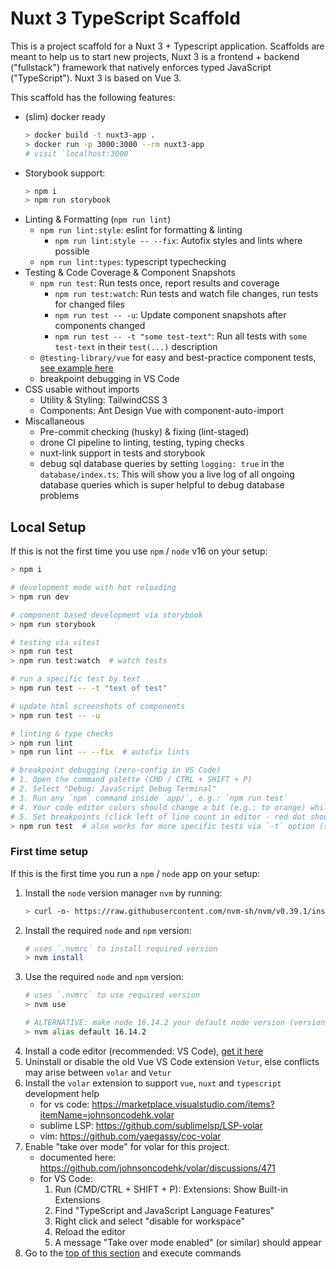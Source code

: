 # Nuxt 3 TypeScript Scaffold

This is a project scaffold for a Nuxt 3 + Typescript application. Scaffolds are meant to help us to start new projects, Nuxt 3 is a frontend + backend ("fullstack") framework that natively enforces typed JavaScript ("TypeScript"). Nuxt 3 is based on Vue 3.

This scaffold has the following features:
- (slim) docker ready
    ```sh
    > docker build -t nuxt3-app .
    > docker run -p 3000:3000 --rm nuxt3-app
    # visit `localhost:3000`
    ```
- Storybook support:
    ```sh
    > npm i
    > npm run storybook
    ```
- Linting & Formatting (`npm run lint`)
    - `npm run lint:style`: eslint for formatting & linting
        - `npm run lint:style -- --fix`: Autofix styles and lints where possible
    - `npm run lint:types`: typescript typechecking
- Testing & Code Coverage & Component Snapshots
    - `npm run test`: Run tests once, report results and coverage
        - `npm run test:watch`: Run tests and watch file changes, run tests for changed files
        - `npm run test -- -u`: Update component snapshots after components changed
        - `npm run test -- -t "some test-text"`: Run all tests with `some test-text` in their `test(...)` description
    - `@testing-library/vue` for easy and best-practice component tests, [see example here](https://testing-library.com/docs/vue-testing-library/examples)
    - breakpoint debugging in VS Code
- CSS usable without imports
    - Utility & Styling: TailwindCSS 3
    - Components: Ant Design Vue with component-auto-import
- Miscallaneous
    - Pre-commit checking (husky) & fixing (lint-staged)
    - drone CI pipeline to linting, testing, typing checks
    - nuxt-link support in tests and storybook
    - debug sql database queries by setting `logging: true` in the `database/index.ts`: This will show you a live log of all ongoing database queries which is super helpful to debug database problems

## Local Setup

If this is not the first time you use `npm` / `node` v16 on your setup:
```sh
> npm i

# development mode with hot reloading
> npm run dev

# component based development via storybook
> npm run storybook

# testing via vitest
> npm run test
> npm run test:watch  # watch tests

# run a specific test by text
> npm run test -- -t "text of test"

# update html screenshots of components
> npm run test -- -u

# linting & type checks
> npm run lint
> npm run lint -- --fix  # autofix lints

# breakpoint debugging (zero-config in VS Code)
# 1. Open the command palette (CMD / CTRL + SHIFT + P)
# 2. Select "Debug: JavaScript Debug Terminal"
# 3. Run any `npm` command inside `app/`, e.g.: `npm run test`
# 4. Your code editor colors should change a bit (e.g.: to orange) while executing the command, the left side should show deep execution insights
# 5. Set breakpoints (click left of line count in editor - red dot should appear) - the debugger will automatically work and stop at them and allow you to inspect variables
> npm run test  # also works for more specific tests via `-t` option (see above)
```

### First time setup

If this is the first time you run a `npm` / `node` app on your setup:

1. Install the `node` version manager `nvm` by running:
    ```sh
    > curl -o- https://raw.githubusercontent.com/nvm-sh/nvm/v0.39.1/install.sh | bash
    ```
2. Install the required `node` and `npm` version:
    ```sh
    # uses `.nvmrc` to install required version
    > nvm install
    ```
3. Use the required `node` and `npm` version:
    ```sh
    # uses `.nvmrc` to use required version
    > nvm use

    # ALTERNATIVE: make node 16.14.2 your default node version (version copied from `.nvmrc`, check there for most up to date node version)
    > nvm alias default 16.14.2
    ```
4. Install a code editor (recommended: VS Code), [get it here](https://code.visualstudio.com/)
5. Uninstall or disable the old Vue VS Code extension `Vetur`, else conflicts may arise between `volar` and `Vetur`
6. Install the `volar` extension to support `vue`, `nuxt` and `typescript` development help
    - for vs code: https://marketplace.visualstudio.com/items?itemName=johnsoncodehk.volar
    - sublime LSP: https://github.com/sublimelsp/LSP-volar
    - vim: https://github.com/yaegassy/coc-volar
7. Enable "take over mode" for volar for this project.
    - documented here: https://github.com/johnsoncodehk/volar/discussions/471
    - for VS Code:
        1. Run (CMD/CTRL + SHIFT + P): Extensions: Show Built-in Extensions
        2. Find "TypeScript and JavaScript Language Features"
        3. Right click and select "disable for workspace"
        4. Reload the editor
        5. A message "Take over mode enabled" (or similar) should appear
8. Go to the [top of this section](#local-setup) and execute commands

